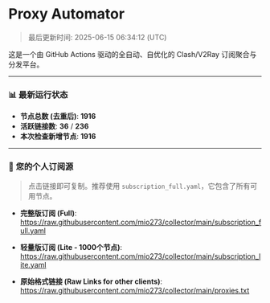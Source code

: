 # Proxy Automator

> 最后更新时间: 2025-06-15 06:34:12 (UTC)

这是一个由 GitHub Actions 驱动的全自动、自优化的 Clash/V2Ray 订阅聚合与分发平台。

---

### 📊 **最新运行状态**

- **节点总数 (去重后)**: **1916**
- **活跃链接数**: **36** / **236**
- **本次检查新增节点**: **1916**

---

### 🚀 **您的个人订阅源**

> 点击链接即可复制。推荐使用 `subscription_full.yaml`，它包含了所有可用节点。

- **完整版订阅 (Full)**:
https://raw.githubusercontent.com/mio273/collector/main/subscription_full.yaml

- **轻量版订阅 (Lite - 1000个节点)**:
https://raw.githubusercontent.com/mio273/collector/main/subscription_lite.yaml

- **原始格式链接 (Raw Links for other clients)**:
https://raw.githubusercontent.com/mio273/collector/main/proxies.txt
